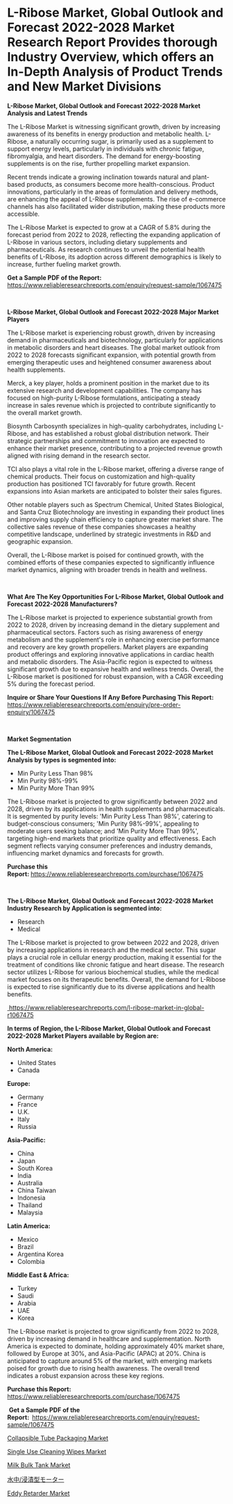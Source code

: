 <p><h1>L-Ribose Market, Global Outlook and Forecast 2022-2028 Market Research Report Provides thorough Industry Overview, which offers an In-Depth Analysis of Product Trends and New Market Divisions</h1></p><p><strong>L-Ribose Market, Global Outlook and Forecast 2022-2028 Market Analysis and Latest Trends</strong></p>
<p><p>The L-Ribose Market is witnessing significant growth, driven by increasing awareness of its benefits in energy production and metabolic health. L-Ribose, a naturally occurring sugar, is primarily used as a supplement to support energy levels, particularly in individuals with chronic fatigue, fibromyalgia, and heart disorders. The demand for energy-boosting supplements is on the rise, further propelling market expansion.</p><p>Recent trends indicate a growing inclination towards natural and plant-based products, as consumers become more health-conscious. Product innovations, particularly in the areas of formulation and delivery methods, are enhancing the appeal of L-Ribose supplements. The rise of e-commerce channels has also facilitated wider distribution, making these products more accessible.</p><p>The L-Ribose Market is expected to grow at a CAGR of 5.8% during the forecast period from 2022 to 2028, reflecting the expanding application of L-Ribose in various sectors, including dietary supplements and pharmaceuticals. As research continues to unveil the potential health benefits of L-Ribose, its adoption across different demographics is likely to increase, further fueling market growth.</p></p>
<p><strong>Get a Sample PDF of the Report:&nbsp;</strong> <a href="https://www.reliableresearchreports.com/enquiry/request-sample/1067475">https://www.reliableresearchreports.com/enquiry/request-sample/1067475</a></p>
<p>&nbsp;</p>
<p><strong>L-Ribose Market, Global Outlook and Forecast 2022-2028 Major Market Players</strong></p>
<p><p>The L-Ribose market is experiencing robust growth, driven by increasing demand in pharmaceuticals and biotechnology, particularly for applications in metabolic disorders and heart diseases. The global market outlook from 2022 to 2028 forecasts significant expansion, with potential growth from emerging therapeutic uses and heightened consumer awareness about health supplements.</p><p>Merck, a key player, holds a prominent position in the market due to its extensive research and development capabilities. The company has focused on high-purity L-Ribose formulations, anticipating a steady increase in sales revenue which is projected to contribute significantly to the overall market growth.</p><p>Biosynth Carbosynth specializes in high-quality carbohydrates, including L-Ribose, and has established a robust global distribution network. Their strategic partnerships and commitment to innovation are expected to enhance their market presence, contributing to a projected revenue growth aligned with rising demand in the research sector.</p><p>TCI also plays a vital role in the L-Ribose market, offering a diverse range of chemical products. Their focus on customization and high-quality production has positioned TCI favorably for future growth. Recent expansions into Asian markets are anticipated to bolster their sales figures.</p><p>Other notable players such as Spectrum Chemical, United States Biological, and Santa Cruz Biotechnology are investing in expanding their product lines and improving supply chain efficiency to capture greater market share. The collective sales revenue of these companies showcases a healthy competitive landscape, underlined by strategic investments in R&D and geographic expansion.</p><p>Overall, the L-Ribose market is poised for continued growth, with the combined efforts of these companies expected to significantly influence market dynamics, aligning with broader trends in health and wellness.</p></p>
<p>&nbsp;</p>
<p><strong>What Are The Key Opportunities For L-Ribose Market, Global Outlook and Forecast 2022-2028 Manufacturers?</strong></p>
<p><p>The L-Ribose market is projected to experience substantial growth from 2022 to 2028, driven by increasing demand in the dietary supplement and pharmaceutical sectors. Factors such as rising awareness of energy metabolism and the supplement's role in enhancing exercise performance and recovery are key growth propellers. Market players are expanding product offerings and exploring innovative applications in cardiac health and metabolic disorders. The Asia-Pacific region is expected to witness significant growth due to expansive health and wellness trends. Overall, the L-Ribose market is positioned for robust expansion, with a CAGR exceeding 5% during the forecast period.</p></p>
<p><strong>Inquire or Share Your Questions If Any Before Purchasing This Report:</strong> <a href="https://www.reliableresearchreports.com/enquiry/pre-order-enquiry/1067475">https://www.reliableresearchreports.com/enquiry/pre-order-enquiry/1067475</a></p>
<p>&nbsp;</p>
<p><strong>Market Segmentation</strong></p>
<p><strong>The L-Ribose Market, Global Outlook and Forecast 2022-2028 Market Analysis by types is segmented into:</strong></p>
<p><ul><li>Min Purity Less Than 98%</li><li>Min Purity 98%-99%</li><li>Min Purity More Than 99%</li></ul></p>
<p><p>The L-Ribose market is projected to grow significantly between 2022 and 2028, driven by its applications in health supplements and pharmaceuticals. It is segmented by purity levels: 'Min Purity Less Than 98%', catering to budget-conscious consumers; 'Min Purity 98%-99%', appealing to moderate users seeking balance; and 'Min Purity More Than 99%', targeting high-end markets that prioritize quality and effectiveness. Each segment reflects varying consumer preferences and industry demands, influencing market dynamics and forecasts for growth.</p></p>
<p><strong>Purchase this Report:&nbsp;</strong><a href="https://www.reliableresearchreports.com/purchase/1067475">https://www.reliableresearchreports.com/purchase/1067475</a></p>
<p>&nbsp;</p>
<p><strong>The L-Ribose Market, Global Outlook and Forecast 2022-2028 Market Industry Research by Application is segmented into:</strong></p>
<p><ul><li>Research</li><li>Medical</li></ul></p>
<p><p>The L-Ribose market is projected to grow between 2022 and 2028, driven by increasing applications in research and the medical sector. This sugar plays a crucial role in cellular energy production, making it essential for the treatment of conditions like chronic fatigue and heart disease. The research sector utilizes L-Ribose for various biochemical studies, while the medical market focuses on its therapeutic benefits. Overall, the demand for L-Ribose is expected to rise significantly due to its diverse applications and health benefits.</p></p>
<p><a href="https://www.reliableresearchreports.com/l-ribose-market-in-global-r1067475">&nbsp;https://www.reliableresearchreports.com/l-ribose-market-in-global-r1067475</a></p>
<p><strong>In terms of Region, the L-Ribose Market, Global Outlook and Forecast 2022-2028 Market Players available by Region are:</strong></p>
<p>
    <p> <strong> North America: </strong>
        <ul>
            <li>United States</li>
            <li>Canada</li>
        </ul>
        </p> 
    <p> <strong> Europe: </strong>
        <ul>
            <li>Germany</li>
            <li>France</li>
            <li>U.K.</li>
            <li>Italy</li>
            <li>Russia</li>
        </ul>
        </p> 
    <p> <strong> Asia-Pacific: </strong>
        <ul>
            <li>China</li>
            <li>Japan</li>
            <li>South Korea</li>
            <li>India</li>
            <li>Australia</li>
            <li>China Taiwan</li>
            <li>Indonesia</li>
            <li>Thailand</li>
            <li>Malaysia</li>
        </ul>
        </p> 
    <p> <strong> Latin America: </strong>
        <ul>
            <li>Mexico</li>
            <li>Brazil</li>
            <li>Argentina Korea</li>
            <li>Colombia</li>
        </ul>
        </p> 
    <p> <strong> Middle East & Africa: </strong>
        <ul>
            <li>Turkey</li>
            <li>Saudi</li>
            <li>Arabia</li>
            <li>UAE</li>
            <li>Korea</li>
        </ul>
    </p>
    </p>
<p><p>The L-Ribose market is projected to grow significantly from 2022 to 2028, driven by increasing demand in healthcare and supplementation. North America is expected to dominate, holding approximately 40% market share, followed by Europe at 30%, and Asia-Pacific (APAC) at 20%. China is anticipated to capture around 5% of the market, with emerging markets poised for growth due to rising health awareness. The overall trend indicates a robust expansion across these key regions.</p></p>
<p><strong>Purchase this Report: </strong><a href="https://www.reliableresearchreports.com/purchase/1067475">https://www.reliableresearchreports.com/purchase/1067475</a></p>
<p>&nbsp;<strong>Get a Sample PDF of the Report:&nbsp;&nbsp;</strong><a href="https://www.reliableresearchreports.com/enquiry/request-sample/1067475">https://www.reliableresearchreports.com/enquiry/request-sample/1067475</a></p>
<p><strong></strong></p>
<p><p><a href="https://www.linkedin.com/pulse/collapsible-tube-packaging-market-revolution-2024-2031-0fmee?trackingId=TiJIxYgISrS51XEPPvAfKA%3D%3D">Collapsible Tube Packaging Market</a></p><p><a href="https://medium.com/@cyb3rpunksai/single-use-cleaning-wipes-market-forecasts-market-trends-and-impact-analysis-2024-2031-ecf923ffa31b">Single Use Cleaning Wipes Market</a></p><p><a href="https://www.linkedin.com/pulse/global-milk-bulk-tank-market-product-type-application-region-mkrqe?trackingId=Vy8cXj6ZR6%2B1n7DNoMTEKA%3D%3D">Milk Bulk Tank Market</a></p><p><a href="https://github.com/lababdou/Market-Research-Report-List-6/blob/main/674290087530.md">水中/浸漬型モーター</a></p><p><a href="https://issuu.com/reportprime-2/docs/eddy-retarder-market-size-2030.pptx_8eeb29fd727498">Eddy Retarder Market</a></p></p>